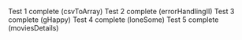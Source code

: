 Test 1 complete (csvToArray)
Test 2 complete (errorHandlingII)
Test 3 complete (gHappy)
Test 4 complete (loneSome)
Test 5 complete (moviesDetails)
